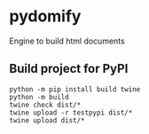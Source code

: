 # pydomify
Engine to build html documents

## Build project for PyPI
```
python -m pip install build twine
python -m build
twine check dist/*
twine upload -r testpypi dist/*
twine upload dist/*
```